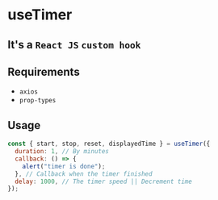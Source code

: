 # useTimer

## It's a `React JS` `custom hook`

## Requirements

- `axios`
- `prop-types`

## Usage

```javascript
const { start, stop, reset, displayedTime } = useTimer({
  duration: 1, // By minutes
  callback: () => {
    alert("timer is done");
  }, // Callback when the timer finished
  delay: 1000, // The timer speed || Decrement time
});
```
